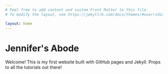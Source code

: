 ```yaml
---
# Feel free to add content and custom Front Matter to this file.
# To modify the layout, see https://jekyllrb.com/docs/themes/#overriding-theme-defaults

layout: home
---
```


# Jennifer's Abode

Welcome! This is my first website built with GitHub pages and Jekyll. Props to all the tutorials out there!
